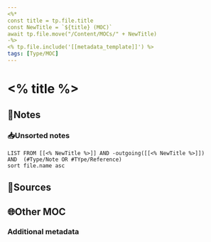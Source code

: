 ```yaml
---
<%*
const title = tp.file.title
const NewTitle = `${title} (MOC)`
await tp.file.move("/Content/MOCs/" + NewTitle)
-%>
<% tp.file.include('[[metadata_template]]') %>
tags: [Type/MOC]
---
```


# <% title %>

## 📓Notes


### 📥Unsorted notes
```dataview
LIST FROM [[<% NewTitle %>]] AND -outgoing([[<% NewTitle %>]])
AND  (#Type/Note OR #TYpe/Reference)
sort file.name asc
```

## 📧Sources



## 🌐Other MOC


### Additional metadata
